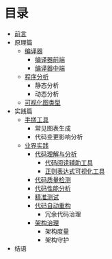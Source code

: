 # 目录

* [前言](README.md)
* 原理篇
    * [编译器](base/Compiler.md)
        * [编译器前端](base/Compiler-Front.md)
        * [编译器中端](base/Compiler-Mid.md)
    * [程序分析](base/Program-Analysis.md)
        * 静态分析
        * 动态分析
    * [可视化图类型](base/Graph.md)
* 实践篇
    * [手搓工具](practice/Tools.md)
        * 常见图表生成
        * 代码变更影响分析
    * [业界实践](case/Case-Intro.md)
        * [代码理解与分析](case/Understand-Code.md)
            * [代码阅读辅助工具](case/Code-Read-Tools.md)
            * [正则表达式可视化工具](case/Regex-Read-Tools.md)
        * [代码质量检测](case/Code-Quality.md)
        * [代码性能分析](case/Code-Performance-Analysis.md)
        * [精准测试](case/Precision-Testing.md)
        * [代码自动重构](case/Automated-Refactoring.md)
            * 冗余代码治理
        * [架构治理](case/Architecture-Governance.md)
            * 架构度量
            * 架构守护
* 结语
